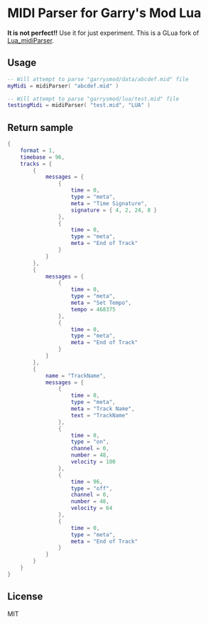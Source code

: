 # MIDI Parser for Garry's Mod Lua

**It is not perfect!!** Use it for just experiment.
This is a GLua fork of [Lua_midiParser](https://github.com/FMS-Cat/Lua_midiParser).

## Usage

```lua
-- Will attempt to parse "garrysmod/data/abcdef.mid" file
myMidi = midiParser( "abcdef.mid" )

-- Will attempt to parse "garrysmod/lua/test.mid" file
testingMidi = midiParser( "test.mid", "LUA" )
```

## Return sample

```Lua
{
	format = 1,
	timebase = 96,
	tracks = {
		{
			messages = {
				{
					time = 0,
					type = "meta",
					meta = "Time Signature",
					signature = { 4, 2, 24, 8 }
				},
				{
					time = 0,
					type = "meta",
					meta = "End of Track"
				}
			}
		},
		{
			messages = {
				{
					time = 0,
					type = "meta",
					meta = "Set Tempo",
					tempo = 468375
				},
				{
					time = 0,
					type = "meta",
					meta = "End of Track"
				}
			}
		},
		{
			name = "TrackName",
			messages = {
				{
					time = 0,
					type = "meta",
					meta = "Track Name",
					text = "TrackName"
				},
				{
					time = 0,
					type = "on",
					channel = 0,
					number = 48,
					velocity = 100
				},
				{
					time = 96,
					type = "off",
					channel = 0,
					number = 48,
					velocity = 64
				},
				{
					time = 0,
					type = "meta",
					meta = "End of Track"
				}
			}
		}
	}
}
```

## License

MIT
